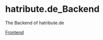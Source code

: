 # hatribute.de_Backend
The Backend of hatribute.de

[Frontend](https://github.com/RedstoneMedia/hatribute.de_Frontend)

